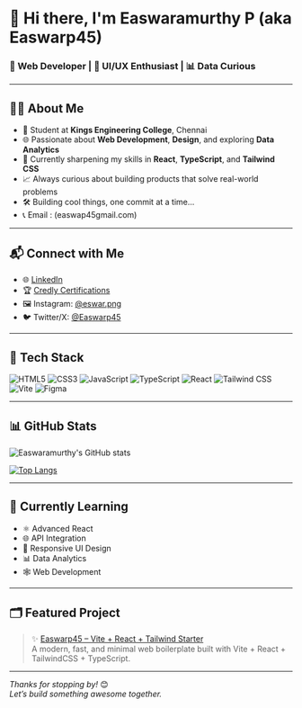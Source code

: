 # 👋 Hi there, I'm Easwaramurthy P (aka Easwarp45)

### 🚀 Web Developer | 🎨 UI/UX Enthusiast | 📊 Data Curious

---

## 👨‍💻 About Me

- 🏫 Student at **Kings Engineering College**, Chennai  
- 🌐 Passionate about **Web Development**, **Design**, and exploring **Data Analytics**  
- 🧠 Currently sharpening my skills in **React**, **TypeScript**, and **Tailwind CSS**  
- 📈 Always curious about building products that solve real-world problems  
- 🛠️ Building cool things, one commit at a time...
- 📞 Email : (easwap45gmail.com)

---

## 📬 Connect with Me

- 🌐 [LinkedIn](https://www.linkedin.com/in/easwaramurthy-p-8b561a294)
- 🏆 [Credly Certifications](https://www.credly.com/users/easwaramurthy-p)
- 🖼️ Instagram: [@eswar.png](https://instagram.com/eswar.png)
- 🐦 Twitter/X: [@Easwarp45](https://twitter.com/Easwarp45)

---

## 🔧 Tech Stack

![HTML5](https://img.shields.io/badge/HTML5-E34F26?style=flat&logo=html5&logoColor=white)
![CSS3](https://img.shields.io/badge/CSS3-1572B6?style=flat&logo=css3&logoColor=white)
![JavaScript](https://img.shields.io/badge/JavaScript-F7DF1E?style=flat&logo=javascript&logoColor=black)
![TypeScript](https://img.shields.io/badge/TypeScript-3178C6?style=flat&logo=typescript&logoColor=white)
![React](https://img.shields.io/badge/React-61DAFB?style=flat&logo=react&logoColor=black)
![Tailwind CSS](https://img.shields.io/badge/Tailwind_CSS-38B2AC?style=flat&logo=tailwind-css&logoColor=white)
![Vite](https://img.shields.io/badge/Vite-646CFF?style=flat&logo=vite&logoColor=white)
![Figma](https://img.shields.io/badge/Figma-F24E1E?style=flat&logo=figma&logoColor=white)

---

## 📊 GitHub Stats

![Easwaramurthy's GitHub stats](https://github-readme-stats.vercel.app/api?username=Easwarp45&show_icons=true&theme=tokyonight)

[![Top Langs](https://github-readme-stats.vercel.app/api/top-langs/?username=Easwarp45&layout=compact&theme=tokyonight)](https://github.com/Easwarp45)

---

## 📌 Currently Learning

- ⚛️ Advanced React
- 🌐 API Integration
- 📱 Responsive UI Design
- 📊 Data Analytics
- 🕸️ Web Development 

---

## 🗂️ Featured Project

> ✨ [Easwarp45 – Vite + React + Tailwind Starter](https://github.com/Easwarp45/YourRepoName)  
> A modern, fast, and minimal web boilerplate built with Vite + React + TailwindCSS + TypeScript.

---

_Thanks for stopping by!_ 😊  
_Let’s build something awesome together._

